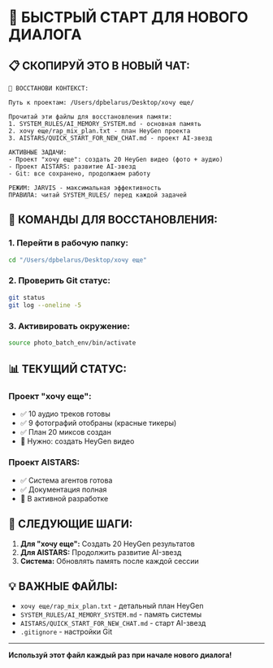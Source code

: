 # 🚀 БЫСТРЫЙ СТАРТ ДЛЯ НОВОГО ДИАЛОГА

## 📋 **СКОПИРУЙ ЭТО В НОВЫЙ ЧАТ:**

```
🎯 ВОССТАНОВИ КОНТЕКСТ:

Путь к проектам: /Users/dpbelarus/Desktop/хочу еще/

Прочитай эти файлы для восстановления памяти:
1. SYSTEM_RULES/AI_MEMORY_SYSTEM.md - основная память
2. хочу еще/rap_mix_plan.txt - план HeyGen проекта  
3. AISTARS/QUICK_START_FOR_NEW_CHAT.md - проект AI-звезд

АКТИВНЫЕ ЗАДАЧИ:
- Проект "хочу еще": создать 20 HeyGen видео (фото + аудио)
- Проект AISTARS: развитие AI-звезд
- Git: все сохранено, продолжаем работу

РЕЖИМ: JARVIS - максимальная эффективность
ПРАВИЛА: читай SYSTEM_RULES/ перед каждой задачей
```

## 🔧 **КОМАНДЫ ДЛЯ ВОССТАНОВЛЕНИЯ:**

### **1. Перейти в рабочую папку:**
```bash
cd "/Users/dpbelarus/Desktop/хочу еще"
```

### **2. Проверить Git статус:**
```bash
git status
git log --oneline -5
```

### **3. Активировать окружение:**
```bash
source photo_batch_env/bin/activate
```

## 📊 **ТЕКУЩИЙ СТАТУС:**

### **Проект "хочу еще":**
- ✅ 10 аудио треков готовы
- ✅ 9 фотографий отобраны (красные тикеры)
- ✅ План 20 миксов создан
- 🔄 Нужно: создать HeyGen видео

### **Проект AISTARS:**
- ✅ Система агентов готова
- ✅ Документация полная
- 🔄 В активной разработке

## 🎯 **СЛЕДУЮЩИЕ ШАГИ:**

1. **Для "хочу еще":** Создать 20 HeyGen результатов
2. **Для AISTARS:** Продолжить развитие AI-звезд
3. **Система:** Обновлять память после каждой сессии

## 💡 **ВАЖНЫЕ ФАЙЛЫ:**

- `хочу еще/rap_mix_plan.txt` - детальный план HeyGen
- `SYSTEM_RULES/AI_MEMORY_SYSTEM.md` - память системы
- `AISTARS/QUICK_START_FOR_NEW_CHAT.md` - старт AI-звезд
- `.gitignore` - настройки Git

---
**Используй этот файл каждый раз при начале нового диалога!** 